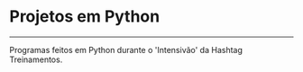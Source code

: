 # Projetos em Python
---
Programas feitos em Python durante o 'Intensivão' da Hashtag Treinamentos.
